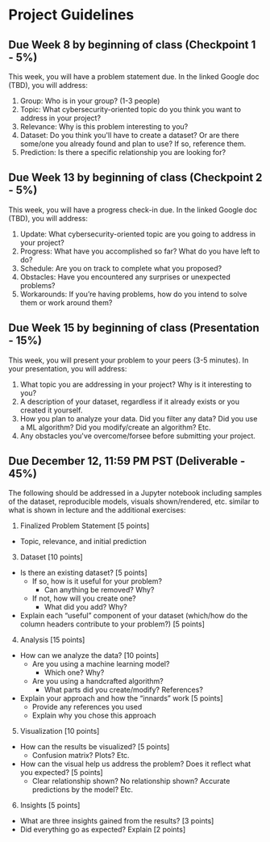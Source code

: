 # Project Guidelines

## Due Week 8 by beginning of class (Checkpoint 1 - 5%)

This week, you will have a problem statement due. In the linked Google doc (TBD), you will address:

1. Group: Who is in your group? (1-3 people)
2. Topic: What cybersecurity-oriented topic do you think you want to address in your project?
3. Relevance: Why is this problem interesting to you?
4. Dataset: Do you think you'll have to create a dataset? Or are there some/one you already found and plan to use? If so, reference them.
5. Prediction: Is there a specific relationship you are looking for? 

## Due Week 13 by beginning of class (Checkpoint 2 - 5%)

This week, you will have a progress check-in due. In the linked Google doc (TBD), you will address:

1. Update: What cybersecurity-oriented topic are you going to address in your project?
2. Progress: What have you accomplished so far? What do you have left to do?
3. Schedule: Are you on track to complete what you proposed?
4. Obstacles: Have you encountered any surprises or unexpected problems?
5. Workarounds: If you’re having problems, how do you intend to solve them or work around them?

## Due Week 15 by beginning of class (Presentation - 15%)

This week, you will present your problem to your peers (3-5 minutes). In your presentation, you will address:

1. What topic you are addressing in your project? Why is it interesting to you?
2. A description of your dataset, regardless if it already exists or you created it yourself.
3. How you plan to analyze your data. Did you filter any data? Did you use a ML algorithm? Did you modify/create an algorithm? Etc.
4. Any obstacles you've overcome/forsee before submitting your project.

## Due December 12, 11:59 PM PST (Deliverable - 45%)

The following should be addressed in a Jupyter notebook including samples of the dataset, reproducible models, visuals shown/rendered, etc. similar to
what is shown in lecture and the additional exercises:

1. Finalized Problem Statement [5 points]
- Topic, relevance, and initial prediction
3. Dataset [10 points]
- Is there an existing dataset? [5 points] 
    - If so, how is it useful for your problem? 
        - Can anything be removed? Why?
    - If not, how will you create one?
        - What did you add? Why?
- Explain each “useful” component of your dataset (which/how do the column headers contribute to your problem?) [5 points]
4. Analysis [15 points]
- How can we analyze the data? [10 points]
    - Are you using a machine learning model?
        - Which one? Why?
    - Are you using a handcrafted algorithm?
        - What parts did you create/modify? References?
- Explain your approach and how the “innards” work [5 points]
    - Provide any references you used 
    - Explain why you chose this approach
5. Visualization [10 points]
- How can the results be visualized? [5 points]
    - Confusion matrix? Plots? Etc.
- How can the visual help us address the problem? Does it reflect what you expected? [5 points]
    - Clear relationship shown? No relationship shown? Accurate predictions by the model? Etc.
6. Insights [5 points]
- What are three insights gained from the results? [3 points]
- Did everything go as expected? Explain [2 points]
